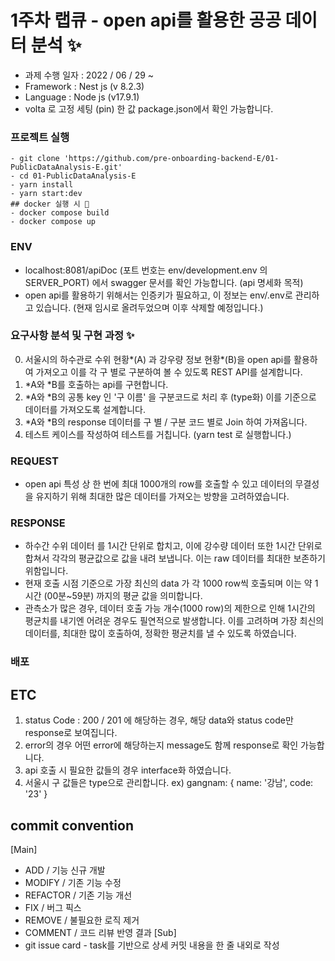 # 1주차 랩큐 - open api를 활용한 공공 데이터 분석 ✨
- 과제 수행 일자 : 2022 / 06 / 29 ~ 
- Framework : Nest js (v 8.2.3)
- Language : Node js (v17.9.1)
- volta 로 고정 세팅 (pin) 한 값 package.json에서 확인 가능합니다.

### 프로젝트 실행
    - git clone 'https://github.com/pre-onboarding-backend-E/01-PublicDataAnalysis-E.git'
    - cd 01-PublicDataAnalysis-E
    - yarn install
    - yarn start:dev
    ## docker 실행 시 🐳
    - docker compose build
    - docker compose up

### ENV
- localhost:8081/apiDoc (포트 번호는 env/development.env 의 SERVER_PORT) 에서 swagger 문서를 확인 가능합니다.  (api 명세화 목적)
- open api를 활용하기 위해서는 인증키가 필요하고, 이 정보는 env/.env로 관리하고 있습니다. (현재 임시로 올려두었으며 이후 삭제할 예정입니다.)

### 요구사항 분석 및 구현 과정 ✨
0. 서울시의 하수관로 수위 현황*(A) 과 강우량 정보 현황*(B)을 open api를 활용하여 가져오고 이를 각 구 별로 구분하여 볼 수 있도록  REST API를 설계합니다.
1. *A와 *B를 호출하는 api를 구현합니다.
2. *A와 *B의 공통 key 인 '구 이름' 을 구분코드로 처리 후 (type화) 이를 기준으로 데이터를 가져오도록 설계합니다.
3.  *A와 *B의 response 데이터를 구 별 / 구분 코드 별로 Join 하여 가져옵니다.
4. 테스트 케이스를 작성하여 테스트를 거칩니다. (yarn test 로 실행합니다.)


### REQUEST
- open api 특성 상 한 번에 최대 1000개의 row를 호출할 수 있고 데이터의 무결성을 유지하기 위해 최대한 많은 데이터를 가져오는 방향을 고려하였습니다. 

### RESPONSE
- 하수간 수위 데이터 를 1시간 단위로 합치고, 이에 강수량 데이터 또한 1시간 단위로 합쳐서 각각의 평균값으로 값을 내려 보냅니다. 이는 raw 데이터를 최대한 보존하기 위함입니다.
- 현재 호출 시점 기준으로 가장 최신의 data 가 각 1000 row씩 호출되며 이는 약 1시간 (00분~59분) 까지의 평균 값을 의미합니다.
- 관측소가 많은 경우, 데이터 호출 가능 개수(1000 row)의 제한으로 인해 1시간의 평균치를 내기엔 어려운 경우도 필연적으로 발생합니다. 이를 고려하며 가장 최신의 데이터를, 최대한 많이 호출하여, 정확한 평균치를 낼 수 있도록 하였습니다.

### 배포


## ETC
1. status Code : 200 / 201 에 해당하는 경우, 해당 data와 status code만 response로 보여집니다. 
2. error의 경우 어떤 error에 해당하는지 message도 함께 response로 확인 가능합니다.
3. api 호출 시 필요한 값들의 경우 interface화 하였습니다.
4. 서울시 구 값들은 type으로 관리합니다. ex)  gangnam: { name: '강남', code: '23' } 

## commit convention
[Main]
- ADD / 기능 신규 개발 
- MODIFY / 기존 기능 수정
- REFACTOR / 기존 기능 개선
- FIX / 버그 픽스
- REMOVE / 불필요한 로직 제거
- COMMENT / 코드 리뷰 반영 결과
[Sub]
- git issue card - task를 기반으로 상세 커밋 내용을 한 줄 내외로 작성